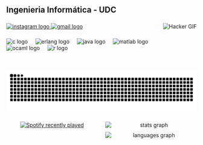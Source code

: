 <h2 align="left">Ingenieria Informática - UDC</h2>

###

<img align="right" height="125" src="https://www.gifcen.com/wp-content/uploads/2023/09/hacker-gif-1.gif" alt="Hacker GIF"/>

###

<div align="left">
  <a href="https://www.instagram.com/luuiz.exe" target="_blank">
    <img src="https://img.shields.io/static/v1?message=Instagram&logo=instagram&label=&color=E4405F&logoColor=white&labelColor=&style=for-the-badge" height="35" alt="instagram logo"  />
  </a>
  <a href="mailto:campelolarr@gmail.com">
    <img src="https://img.shields.io/static/v1?message=Gmail&logo=gmail&label=&color=D14836&logoColor=white&labelColor=&style=for-the-badge" height="35" alt="gmail logo"  />
  </a>
</div>

###

<div align="left">
  <img src="https://cdn.jsdelivr.net/gh/devicons/devicon/icons/c/c-original.svg" height="30" alt="c logo"  />
  <img width="12" />
  <img src="https://cdn.jsdelivr.net/gh/devicons/devicon/icons/erlang/erlang-original.svg" height="30" alt="erlang logo"  />
  <img width="12" />
  <img src="https://cdn.jsdelivr.net/gh/devicons/devicon/icons/java/java-original.svg" height="30" alt="java logo"  />
  <img width="12" />
  <img src="https://cdn.jsdelivr.net/gh/devicons/devicon/icons/matlab/matlab-original.svg" height="30" alt="matlab logo"  />
  <img width="12" />
  <img src="https://cdn.jsdelivr.net/gh/devicons/devicon/icons/ocaml/ocaml-original.svg" height="30" alt="ocaml logo"  />
  <img width="12" />
  <img src="https://cdn.jsdelivr.net/gh/devicons/devicon/icons/r/r-original.svg" height="30" alt="r logo"  />
</div>

###

<img src="https://raw.githubusercontent.com/luuizexe/luuizexe/output/snake.svg" alt="Snake animation" />

###

<div align="center" style="display: flex; justify-content: space-between; align-items: flex-start; gap: 20px;">
  <div style="flex: 1;">
    <a href="https://open.spotify.com/user/rcn85wc1cizhtx6yjxb3dylvo">
      <img src="https://spotify-recently-played-readme.vercel.app/api?user=rcn85wc1cizhtx6yjxb3dylvo&count=5&unique=false" alt="Spotify recently played" />
    </a>
  </div>
  <div style="flex: 1; display: flex; flex-direction: column; gap: 10px;">
    <img src="https://github-readme-stats.vercel.app/api?username=luuizexe&hide_title=false&hide_rank=false&show_icons=true&include_all_commits=true&count_private=true&disable_animations=false&theme=dracula&locale=en&hide_border=false" alt="stats graph" />
    <img src="https://github-readme-stats.vercel.app/api/top-langs?username=luuizexe&locale=en&hide_title=false&layout=compact&card_width=320&langs_count=5&theme=dracula&hide_border=false" alt="languages graph" />
  </div>
</div>
